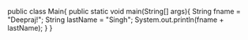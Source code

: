 public class Main{
public static void main(String[] args){
String fname = "Deepraj!";
String lastName = "Singh";
System.out.println(fname + lastName);
}
}
